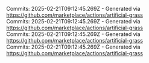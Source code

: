 Commits: 2025-02-21T09:12:45.269Z - Generated via https://github.com/marketplace/actions/artificial-grass
<br>
Commits: 2025-02-21T09:12:45.269Z - Generated via https://github.com/marketplace/actions/artificial-grass
<br>
Commits: 2025-02-21T09:12:45.269Z - Generated via https://github.com/marketplace/actions/artificial-grass
<br>
Commits: 2025-02-21T09:12:45.269Z - Generated via https://github.com/marketplace/actions/artificial-grass
<br>
